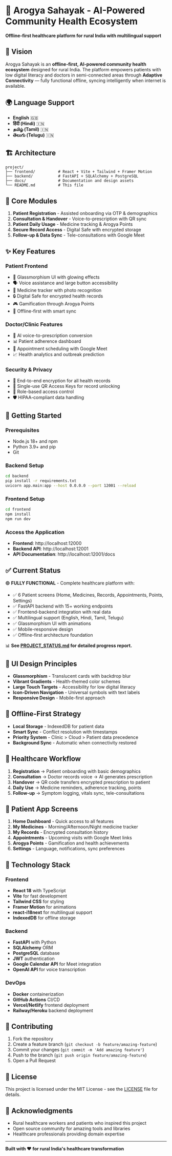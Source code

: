 # 🌿 Arogya Sahayak - AI-Powered Community Health Ecosystem

**Offline-first healthcare platform for rural India with multilingual support**

## 🎯 Vision

Arogya Sahayak is an **offline-first, AI-powered community health ecosystem** designed for rural India. The platform empowers patients with low digital literacy and doctors in semi-connected areas through **Adaptive Connectivity** — fully functional offline, syncing intelligently when internet is available.

## 🌍 Language Support

- **English** 🇬🇧
- **हिंदी (Hindi)** 🇮🇳  
- **தமிழ் (Tamil)** 🇮🇳
- **తెలుగు (Telugu)** 🇮🇳

## 🏗️ Architecture

```
project/
├── frontend/          # React + Vite + Tailwind + Framer Motion
├── backend/           # FastAPI + SQLAlchemy + PostgreSQL
├── docs/              # Documentation and design assets
└── README.md          # This file
```

## 🔧 Core Modules

1. **Patient Registration** - Assisted onboarding via OTP & demographics
2. **Consultation & Handover** - Voice-to-prescription with QR sync
3. **Patient Daily Usage** - Medicine tracking & Arogya Points
4. **Secure Record Access** - Digital Safe with encrypted storage
5. **Follow-up & Data Sync** - Tele-consultations with Google Meet

## ✨ Key Features

### Patient Frontend
- 🎨 Glassmorphism UI with glowing effects
- 🗣️ Voice assistance and large button accessibility
- 💊 Medicine tracker with photo recognition
- 🔒 Digital Safe for encrypted health records
- 🎮 Gamification through Arogya Points
- 📱 Offline-first with smart sync

### Doctor/Clinic Features
- 🎤 AI voice-to-prescription conversion
- 📊 Patient adherence dashboard
- 📅 Appointment scheduling with Google Meet
- 📈 Health analytics and outbreak prediction

### Security & Privacy
- 🔐 End-to-end encryption for all health records
- 🔑 Single-use QR Access Keys for record unlocking
- 👥 Role-based access control
- 🛡️ HIPAA-compliant data handling

## 🚀 Getting Started

### Prerequisites
- Node.js 18+ and npm
- Python 3.9+ and pip
- Git

### Backend Setup
```bash
cd backend
pip install -r requirements.txt
uvicorn app.main:app --host 0.0.0.0 --port 12001 --reload
```

### Frontend Setup
```bash
cd frontend
npm install
npm run dev
```

### Access the Application
- **Frontend**: http://localhost:12000
- **Backend API**: http://localhost:12001
- **API Documentation**: http://localhost:12001/docs

## ✅ Current Status

🟢 **FULLY FUNCTIONAL** - Complete healthcare platform with:
- ✅ 6 Patient screens (Home, Medicines, Records, Appointments, Points, Settings)
- ✅ FastAPI backend with 15+ working endpoints
- ✅ Frontend-backend integration with real data
- ✅ Multilingual support (English, Hindi, Tamil, Telugu)
- ✅ Glassmorphism UI with animations
- ✅ Mobile-responsive design
- ✅ Offline-first architecture foundation

📊 **See [PROJECT_STATUS.md](./PROJECT_STATUS.md) for detailed progress report.**

## 🎨 UI Design Principles

- **Glassmorphism** - Translucent cards with backdrop blur
- **Vibrant Gradients** - Health-themed color schemes
- **Large Touch Targets** - Accessibility for low digital literacy
- **Icon-Driven Navigation** - Universal symbols with text labels
- **Responsive Design** - Mobile-first approach

## 🔄 Offline-First Strategy

- **Local Storage** - IndexedDB for patient data
- **Smart Sync** - Conflict resolution with timestamps
- **Priority System** - Clinic > Cloud > Patient data precedence
- **Background Sync** - Automatic when connectivity restored

## 🏥 Healthcare Workflow

1. **Registration** → Patient onboarding with basic demographics
2. **Consultation** → Doctor records voice → AI generates prescription
3. **Handover** → QR code transfers encrypted prescription to patient
4. **Daily Use** → Medicine reminders, adherence tracking, points
5. **Follow-up** → Symptom logging, vitals sync, tele-consultations

## 📱 Patient App Screens

1. **Home Dashboard** - Quick access to all features
2. **My Medicines** - Morning/Afternoon/Night medicine tracker
3. **My Records** - Encrypted consultation history
4. **Appointments** - Upcoming visits with Google Meet links
5. **Arogya Points** - Gamification and health achievements
6. **Settings** - Language, notifications, sync preferences

## 🔧 Technology Stack

### Frontend
- **React 18** with TypeScript
- **Vite** for fast development
- **Tailwind CSS** for styling
- **Framer Motion** for animations
- **react-i18next** for multilingual support
- **IndexedDB** for offline storage

### Backend
- **FastAPI** with Python
- **SQLAlchemy** ORM
- **PostgreSQL** database
- **JWT** authentication
- **Google Calendar API** for Meet integration
- **OpenAI API** for voice transcription

### DevOps
- **Docker** containerization
- **GitHub Actions** CI/CD
- **Vercel/Netlify** frontend deployment
- **Railway/Heroku** backend deployment

## 🤝 Contributing

1. Fork the repository
2. Create a feature branch (`git checkout -b feature/amazing-feature`)
3. Commit your changes (`git commit -m 'Add amazing feature'`)
4. Push to the branch (`git push origin feature/amazing-feature`)
5. Open a Pull Request

## 📄 License

This project is licensed under the MIT License - see the [LICENSE](LICENSE) file for details.

## 🙏 Acknowledgments

- Rural healthcare workers and patients who inspired this project
- Open source community for amazing tools and libraries
- Healthcare professionals providing domain expertise

---

**Built with ❤️ for rural India's healthcare transformation**